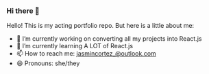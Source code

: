 ### Hi there 👋

Hello! This is my acting portfolio repo.
But here is a little about me:

- 🔭 I’m currently working on converting all my projects into React.js
- 🌱 I’m currently learning A LOT of React.js
- 📫 How to reach me: jasmincortez_@outlook.com
- 😄 Pronouns: she/they
